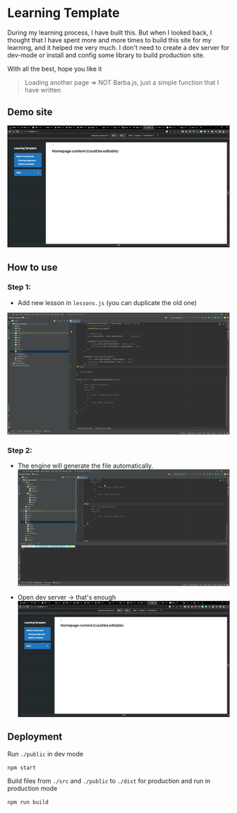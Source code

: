 # Learning Template

During my learning process, I have built this. But when I looked back, I thought that I have spent more and more times
to build this site for my learning, and it helped me very much. I don't need to create a dev server for dev-mode or
install and config some library to build production site.

With all the best, hope you like it

> Loading another page => NOT Barba.js, just a simple function that I have written

## Demo site

![Demo site](./shared/ezgif-2-456b57770b.gif)

## How to use

### Step 1:

- Add new lesson in `lessons.js` (you can duplicate the old one)

![Step 1](./shared/ezgif-1-a5d377d49b.gif)

### Step 2:

- The engine will generate the file automatically.
  ![Step 2](./shared/ezgif-1-11ff4f86ec.gif)

- Open dev server -> that's enough
  ![Step 2](./shared/ezgif-2-456b57770b.gif)

## Deployment

Run `./public` in dev mode

```shell
npm start
```

Build files from `./src` and `./public` to `./dist` for production and run in production mode

```shell
npm run build
```
